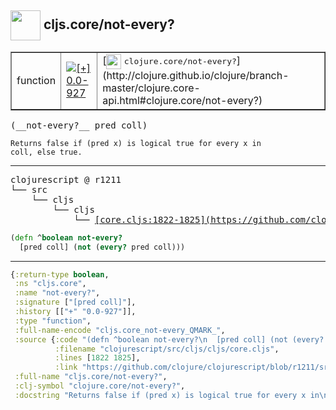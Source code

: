 ## <img width="48px" valign="middle" src="http://i.imgur.com/Hi20huC.png"> cljs.core/not-every?

 <table border="1">
<tr>
<td>function</td>
<td><a href="https://github.com/cljsinfo/api-refs/tree/0.0-927"><img valign="middle" alt="[+] 0.0-927" src="https://img.shields.io/badge/+-0.0--927-lightgrey.svg"></a> </td>
<td>
[<img height="24px" valign="middle" src="http://i.imgur.com/1GjPKvB.png"> <samp>clojure.core/not-every?</samp>](http://clojure.github.io/clojure/branch-master/clojure.core-api.html#clojure.core/not-every?)
</td>
</tr>
</table>

 <samp>
(__not-every?__ pred coll)<br>
</samp>

```
Returns false if (pred x) is logical true for every x in
coll, else true.
```

---

 <pre>
clojurescript @ r1211
└── src
    └── cljs
        └── cljs
            └── <ins>[core.cljs:1822-1825](https://github.com/clojure/clojurescript/blob/r1211/src/cljs/cljs/core.cljs#L1822-L1825)</ins>
</pre>

```clj
(defn ^boolean not-every?
  [pred coll] (not (every? pred coll)))
```


---

```clj
{:return-type boolean,
 :ns "cljs.core",
 :name "not-every?",
 :signature ["[pred coll]"],
 :history [["+" "0.0-927"]],
 :type "function",
 :full-name-encode "cljs.core_not-every_QMARK_",
 :source {:code "(defn ^boolean not-every?\n  [pred coll] (not (every? pred coll)))",
          :filename "clojurescript/src/cljs/cljs/core.cljs",
          :lines [1822 1825],
          :link "https://github.com/clojure/clojurescript/blob/r1211/src/cljs/cljs/core.cljs#L1822-L1825"},
 :full-name "cljs.core/not-every?",
 :clj-symbol "clojure.core/not-every?",
 :docstring "Returns false if (pred x) is logical true for every x in\ncoll, else true."}

```
